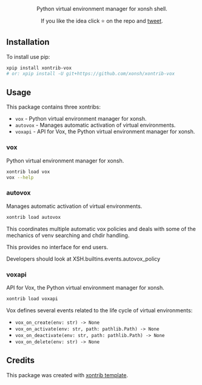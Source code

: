 <p align="center">
Python virtual environment manager for xonsh shell.
</p>

<p align="center">
If you like the idea click ⭐ on the repo and <a href="https://twitter.com/intent/tweet?text=Nice%20xontrib%20for%20the%20xonsh%20shell!&url=https://github.com/xonsh/xontrib-vox" target="_blank">tweet</a>.
</p>


## Installation

To install use pip:

```bash
xpip install xontrib-vox
# or: xpip install -U git+https://github.com/xonsh/xontrib-vox
```

## Usage

This package contains three xontribs:
* `vox` - Python virtual environment manager for xonsh.
* `autovox` - Manages automatic activation of virtual environments.
* `voxapi` - API for Vox, the Python virtual environment manager for xonsh.

### vox

Python virtual environment manager for xonsh.

```bash
xontrib load vox
vox --help
```

### autovox

Manages automatic activation of virtual environments.

```bash
xontrib load autovox
```

This coordinates multiple automatic vox policies and deals with some of the
mechanics of venv searching and chdir handling.

This provides no interface for end users.

Developers should look at XSH.builtins.events.autovox_policy

### voxapi

API for Vox, the Python virtual environment manager for xonsh.

```bash
xontrib load voxapi
```

Vox defines several events related to the life cycle of virtual environments:

* `vox_on_create(env: str) -> None`
* `vox_on_activate(env: str, path: pathlib.Path) -> None`
* `vox_on_deactivate(env: str, path: pathlib.Path) -> None`
* `vox_on_delete(env: str) -> None`


## Credits

This package was created with [xontrib template](https://github.com/xonsh/xontrib-template).
